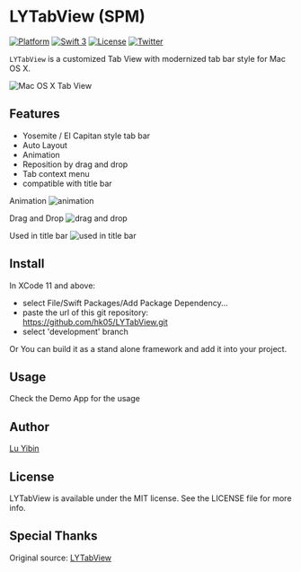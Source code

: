 # LYTabView (SPM)

[![Platform](http://img.shields.io/badge/platform-macOS-red.svg?style=flat)](https://developer.apple.com/macos/)
[![Swift 3](https://img.shields.io/badge/Swift-3.0-orange.svg?style=flat)](https://developer.apple.com/swift/)
[![License](http://img.shields.io/badge/license-MIT-lightgrey.svg?style=flat)](http://mit-license.org)
[![Twitter](https://img.shields.io/badge/twitter-@robinlu-blue.svg?style=flat)](http://twitter.com/robinlu)

`LYTabView` is a customized Tab View with modernized tab bar style for Mac OS X.

![Mac OS X Tab View](https://raw.githubusercontent.com/robin/LYTabView/master/images/LYTabBar.png)

## Features
* Yosemite / El Capitan style tab bar
* Auto Layout
* Animation
* Reposition by drag and drop
* Tab context menu
* compatible with title bar

Animation
![animation](https://raw.githubusercontent.com/robin/LYTabView/master/images/animation.gif)

Drag and Drop
![drag and drop](https://raw.githubusercontent.com/robin/LYTabView/master/images/draganddrop.gif)

Used in title bar
![used in title bar](https://raw.githubusercontent.com/robin/LYTabView/master/images/titlebar.gif)

## Install
In XCode 11 and above:
- select File/Swift Packages/Add Package Dependency...
- paste the url of this git repository: https://github.com/hk05/LYTabView.git
- select 'development' branch

Or You can build it as a stand alone framework and add it into your project.

## Usage
Check the Demo App for the usage

## Author
[Lu Yibin](http://robin.github.io)

## License
LYTabView is available under the MIT license. See the LICENSE file for more info.

## Special Thanks
Original source: [LYTabView](https://github.com/robin/LYTabView)
